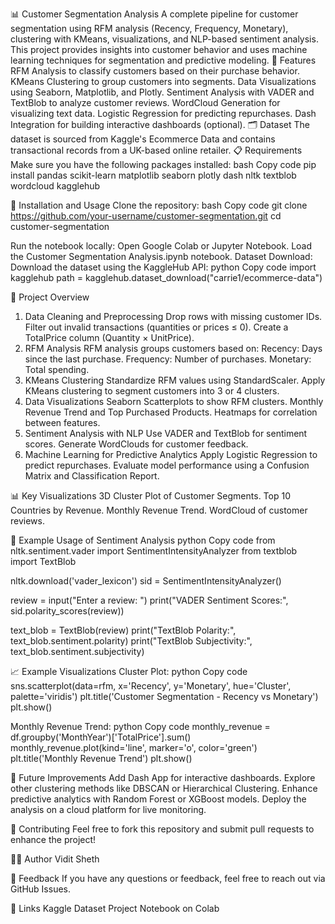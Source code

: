 📊 Customer Segmentation Analysis
A complete pipeline for customer segmentation using RFM analysis (Recency, Frequency, Monetary), clustering with KMeans, visualizations, and NLP-based sentiment analysis. This project provides insights into customer behavior and uses machine learning techniques for segmentation and predictive modeling.
🚀 Features
RFM Analysis to classify customers based on their purchase behavior.
KMeans Clustering to group customers into segments.
Data Visualizations using Seaborn, Matplotlib, and Plotly.
Sentiment Analysis with VADER and TextBlob to analyze customer reviews.
WordCloud Generation for visualizing text data.
Logistic Regression for predicting repurchases.
Dash Integration for building interactive dashboards (optional).
🗂️ Dataset
The dataset is sourced from Kaggle's Ecommerce Data and contains transactional records from a UK-based online retailer.
📋 Requirements
Make sure you have the following packages installed:
bash
Copy code
pip install pandas scikit-learn matplotlib seaborn plotly dash nltk textblob wordcloud kagglehub


🔧 Installation and Usage
Clone the repository:
bash
Copy code
git clone https://github.com/your-username/customer-segmentation.git
cd customer-segmentation


Run the notebook locally:
Open Google Colab or Jupyter Notebook.
Load the Customer Segmentation Analysis.ipynb notebook.
Dataset Download:
Download the dataset using the KaggleHub API:
python
Copy code
import kagglehub
path = kagglehub.dataset_download("carrie1/ecommerce-data")



🧠 Project Overview
1. Data Cleaning and Preprocessing
Drop rows with missing customer IDs.
Filter out invalid transactions (quantities or prices ≤ 0).
Create a TotalPrice column (Quantity × UnitPrice).
2. RFM Analysis
RFM analysis groups customers based on:
Recency: Days since the last purchase.
Frequency: Number of purchases.
Monetary: Total spending.
3. KMeans Clustering
Standardize RFM values using StandardScaler.
Apply KMeans clustering to segment customers into 3 or 4 clusters.
4. Data Visualizations
Seaborn Scatterplots to show RFM clusters.
Monthly Revenue Trend and Top Purchased Products.
Heatmaps for correlation between features.
5. Sentiment Analysis with NLP
Use VADER and TextBlob for sentiment scores.
Generate WordClouds for customer feedback.
6. Machine Learning for Predictive Analytics
Apply Logistic Regression to predict repurchases.
Evaluate model performance using a Confusion Matrix and Classification Report.

📊 Key Visualizations
3D Cluster Plot of Customer Segments.
Top 10 Countries by Revenue.
Monthly Revenue Trend.
WordCloud of customer reviews.

📝 Example Usage of Sentiment Analysis
python
Copy code
from nltk.sentiment.vader import SentimentIntensityAnalyzer
from textblob import TextBlob

nltk.download('vader_lexicon')
sid = SentimentIntensityAnalyzer()

review = input("Enter a review: ")
print("VADER Sentiment Scores:", sid.polarity_scores(review))

text_blob = TextBlob(review)
print("TextBlob Polarity:", text_blob.sentiment.polarity)
print("TextBlob Subjectivity:", text_blob.sentiment.subjectivity)


📈 Example Visualizations
Cluster Plot:
python
Copy code
sns.scatterplot(data=rfm, x='Recency', y='Monetary', hue='Cluster', palette='viridis')
plt.title('Customer Segmentation - Recency vs Monetary')
plt.show()


Monthly Revenue Trend:
python
Copy code
monthly_revenue = df.groupby('MonthYear')['TotalPrice'].sum()
monthly_revenue.plot(kind='line', marker='o', color='green')
plt.title('Monthly Revenue Trend')
plt.show()



🎯 Future Improvements
Add Dash App for interactive dashboards.
Explore other clustering methods like DBSCAN or Hierarchical Clustering.
Enhance predictive analytics with Random Forest or XGBoost models.
Deploy the analysis on a cloud platform for live monitoring.

🤝 Contributing
Feel free to fork this repository and submit pull requests to enhance the project!

🧑‍💻 Author
Vidit Sheth

💬 Feedback
If you have any questions or feedback, feel free to reach out via GitHub Issues.

🔗 Links
Kaggle Dataset
Project Notebook on Colab

